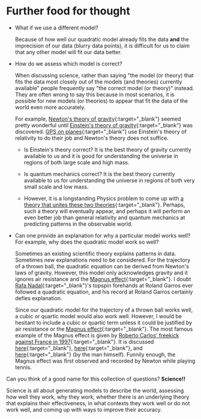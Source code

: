 # Further food for thought

- What if we use a different model?

  Because of how well our quadratic model already fits the data
  **and** the imprecision of our data (blurry data points),
  it is difficult for us to claim that any
  other model will fit our data better.

- How do we assess which model is correct?

  When discussing science, rather than saying "the model (or theory) that fits
  the data most closely out of the models (and theories) currently available"
  people frequently say "the correct model (or theory)" instead.
  They are often wrong to say this because in most scenarios,
  it is possible for new models (or theories) to appear
  that fit the data of the world even more accurately.

  For example,
  [Newton's theory of gravity](https://en.wikipedia.org/wiki/Newton%27s_law_of_universal_gravitation){:target="_blank"}
  seemed pretty wonderful until [Einstein's theory of gravity](https://en.wikipedia.org/wiki/General_relativity){:target="_blank"}
  was discovered.
  [GPS on planes](https://en.wikipedia.org/wiki/Global_Positioning_System#Relativistic_corrections){:target="_blank"}
  use Einstein's theory of relativity to do their job and Newton's theory does not suffice.

  - Is Einstein's theory correct?
    It is the best theory of gravity currently available to us and
    it is good for understanding the universe in regions of both large scale and high mass.

  - Is quantum mechanics correct?
    It is the best theory currently available to us
    for understanding the universe in regions of both very small scale and low mass.

  - However, it is a longstanding Physics problem to come up with
    [a theory that unites these two theories](https://en.wikipedia.org/wiki/Theory_of_everything){:target="_blank"}.
    Perhaps, such a theory will eventually appear, and perhaps it will perform an even better job than
    general relativity and quantum mechanics at predicting patterns in the observable world.

- Can one provide an explanation for why a particular model works well?
  For example, why does the quadratic model work so well?

  Sometimes an existing scientific theory explains patterns in data.
  Sometimes new explanations need to be considered.
  For the trajectory of a thrown ball,
  the quadratic equation can be derived from Newton's laws of gravity.
  However, this model only acknowledges gravity and it ignores air resistance and
  the [Magnus effect](https://en.wikipedia.org/wiki/Magnus_effect){:target="_blank"}.
  I doubt [Rafa Nadal](https://en.wikipedia.org/wiki/Rafael_Nadal_at_the_French_Open){:target="_blank"}'s
  topspin forehands at Roland Garros ever followed a quadratic equation,
  and his record at Roland Garros certainly defies explanation.

  Since our quadratic model for the trajectory of a thrown ball works well,
  a cubic or quartic model would also work well. However, I would be hesitant
  to include a cubic or quartic term unless it could be justified by air resistance or
  the [Magnus effect](https://en.wikipedia.org/wiki/Magnus_effect){:target="_blank"}.
  The most famous example of the Magnus effect is given by
  [Roberto Carlos' freekick against France in 1997](https://youtu.be/WLgMRyRjVrI?si=vKF4q99AeZegD6q7){:target="_blank"}.
  It is discussed [here](https://youtu.be/m57cimnJ7fc?si=Zq7d35zqTbcq1Uud){:target="_blank"},
  [here](https://www.espn.com/soccer/story/_/id/37475858/physics-impossible-strike){:target="_blank"},
  and [here](https://youtu.be/lZPEZie3eCk?si=eR6Gwf8T7vv9g5Jv){:target="_blank"} (by the man himself).
  Funnily enough, the Magnus effect was first observed and recorded by Newton while playing tennis.

Can you think of a good name for this collection of questions?
**Science!!**

Science is all about generating models to describe the world,
assessing how well they work, why they work,
whether there is an underlying theory that explains their effectiveness,
in what contexts they work well or do not work well,
and coming up with ways to improve their accuracy.

